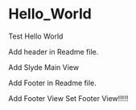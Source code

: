 Hello_World
===========

Test Hello World

Add header in Readme file.

Add Slyde Main View

Add Footer in Readme file.



Add Footer View
Set Footer View!!!!!